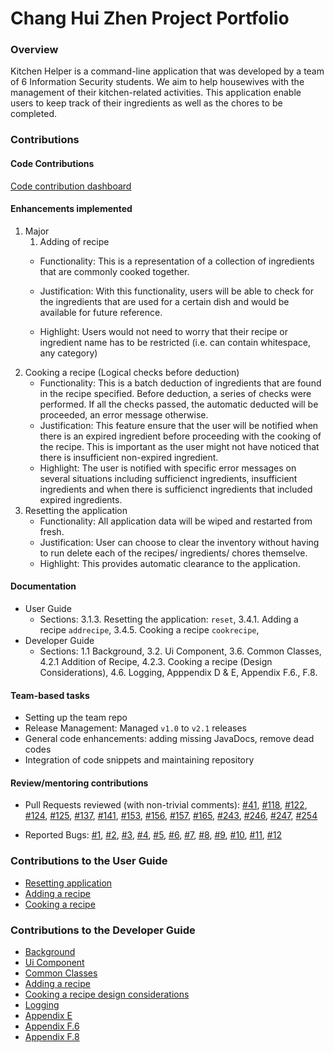 # Chang Hui Zhen Project Portfolio

### Overview 
Kitchen Helper is a command-line application that was developed by a team of 6 Information Security students.
We aim to help housewives with the management of their kitchen-related activities. 
This application enable users to keep track of their ingredients as well as the chores to be completed.

### Contributions
#### Code Contributions 
[Code contribution dashboard](https://nus-cs2113-ay1920s2.github.io/tp-dashboard/#search=alwayshuizhen)

#### Enhancements implemented
1. Major
   1. Adding of recipe
     * Functionality: This is a representation of a collection of ingredients that are commonly cooked together. 
     * Justification: With this functionality, users will be able to check for the ingredients that are used for a certain dish and would be available for future reference.
    
     * Highlight: Users would not need to worry that their recipe or ingredient name has to be restricted (i.e. can contain whitespace, any category)
  1. Cooking a recipe (Logical checks before deduction)
     * Functionality: This is a batch deduction of ingredients that are found in the recipe specified. Before deduction, a series of checks were performed. If all the checks passed, the automatic deducted will be proceeded, an error message otherwise.
     * Justification: This feature ensure that the user will be notified when there is an expired ingredient before proceeding with the cooking of the recipe. This is important as the user might not have noticed that there is insufficient non-expired ingredient.
     * Highlight: The user is notified with specific error messages on several situations including sufficienct ingredients, insufficient ingredients and when there is sufficienct ingredients that included expired ingredients.
  1. Resetting the application
     * Functionality: All application data will be wiped and restarted from fresh.
     * Justification: User can choose to clear the inventory without having to run delete each of the recipes/ ingredients/ chores themselve.
     * Highlight: This provides automatic clearance to the application.
    
#### Documentation

* User Guide
  * Sections: 3.1.3. Resetting the application: `reset`, 3.4.1. Adding a recipe `addrecipe`, 3.4.5. Cooking a recipe `cookrecipe`, 
* Developer Guide
  * Sections: 1.1 Background, 3.2. Ui Component, 3.6. Common Classes, 4.2.1 Addition of Recipe, 4.2.3. Cooking a recipe (Design Considerations), 4.6. Logging, Apppendix D & E, Appendix F.6., F.8.


#### Team-based tasks

* Setting up the team repo
* Release Management: Managed `v1.0` to `v2.1` releases
* General code enhancements: adding missing JavaDocs, remove dead codes
* Integration of code snippets and maintaining repository

#### Review/mentoring contributions

* Pull Requests reviewed (with non-trivial comments): [#41](https://github.com/AY1920S2-CS2113T-M16-2/tp/pull/41), 
[#118](https://github.com/AY1920S2-CS2113T-M16-2/tp/pull/118),
[#122](https://github.com/AY1920S2-CS2113T-M16-2/tp/pull/122),
[#124](https://github.com/AY1920S2-CS2113T-M16-2/tp/pull/124),
[#125](https://github.com/AY1920S2-CS2113T-M16-2/tp/pull/125),
[#137](https://github.com/AY1920S2-CS2113T-M16-2/tp/pull/137),
[#141](https://github.com/AY1920S2-CS2113T-M16-2/tp/pull/141),
[#153](https://github.com/AY1920S2-CS2113T-M16-2/tp/pull/153),
[#156](https://github.com/AY1920S2-CS2113T-M16-2/tp/pull/156),
[#157](https://github.com/AY1920S2-CS2113T-M16-2/tp/pull/157),
[#165](https://github.com/AY1920S2-CS2113T-M16-2/tp/pull/165),
[#243](https://github.com/AY1920S2-CS2113T-M16-2/tp/pull/243),
[#246](https://github.com/AY1920S2-CS2113T-M16-2/tp/pull/246),
[#247](https://github.com/AY1920S2-CS2113T-M16-2/tp/pull/247),
[#254](https://github.com/AY1920S2-CS2113T-M16-2/tp/pull/254)

* Reported Bugs: [#1](https://github.com/alwayshuizhen/ped/issues/1), [#2](https://github.com/alwayshuizhen/ped/issues/2),
[#3](https://github.com/alwayshuizhen/ped/issues/3), [#4](https://github.com/alwayshuizhen/ped/issues/4), 
[#5](https://github.com/alwayshuizhen/ped/issues/5), [#6](https://github.com/alwayshuizhen/ped/issues/6),
[#7](https://github.com/alwayshuizhen/ped/issues/7), [#8](https://github.com/alwayshuizhen/ped/issues/8),
[#9](https://github.com/alwayshuizhen/ped/issues/9), [#10](https://github.com/alwayshuizhen/ped/issues/10),
[#11](https://github.com/alwayshuizhen/ped/issues/11), [#12](https://github.com/alwayshuizhen/ped/issues/12)

### Contributions to the User Guide

* [Resetting application](https://ay1920s2-cs2113t-m16-2.github.io/tp/UserGuide.html#313-resetting-the-application-reset)
* [Adding a recipe](https://ay1920s2-cs2113t-m16-2.github.io/tp/UserGuide.html#341-adding-a-recipe-addrecipe-hui-zhen)
* [Cooking a recipe](https://ay1920s2-cs2113t-m16-2.github.io/tp/UserGuide.html#345-cooking-a-recipe-cookrecipe-hui-zhen-and-yan-ting)

### Contributions to the Developer Guide 

* [Background](https://ay1920s2-cs2113t-m16-2.github.io/tp/DeveloperGuide.html#11--background)
* [Ui Component](https://ay1920s2-cs2113t-m16-2.github.io/tp/DeveloperGuide.html#32-ui-component)
* [Common Classes](https://ay1920s2-cs2113t-m16-2.github.io/tp/DeveloperGuide.html#36-common-classes)
* [Adding a recipe](https://ay1920s2-cs2113t-m16-2.github.io/tp/DeveloperGuide.html#421-addition-of-recipe)
* [Cooking a recipe design considerations](https://ay1920s2-cs2113t-m16-2.github.io/tp/DeveloperGuide.html#423-cooking-of-recipe)
* [Logging](https://ay1920s2-cs2113t-m16-2.github.io/tp/DeveloperGuide.html#46-logging)
* [Appendix E](https://ay1920s2-cs2113t-m16-2.github.io/tp/DeveloperGuide.html#appendix-e-glossary)
* [Appendix F.6](https://ay1920s2-cs2113t-m16-2.github.io/tp/DeveloperGuide.html#f6-add-a-recipe)
* [Appendix F.8](https://ay1920s2-cs2113t-m16-2.github.io/tp/DeveloperGuide.html#f8-cook-a-recipe)
